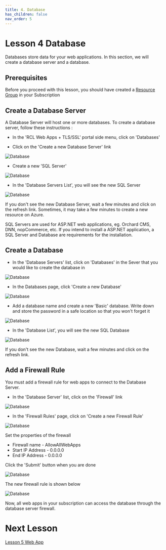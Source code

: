```yaml
---
title: 4. Database
has_children: false
nav_order: 5
---
```


# Lesson 4 Database

Databases store data for your web applications. In this section, we will create a database server and a database.

## Prerequisites

Before you proceed with this lesson, you should have created a [Resource Group](https://rcl-cloud-apps.github.io/cloud101/2-resource-groups.html) in your Subscription

## Create a Database Server

A Database Server will host one or more databases. To create a database server, follow these instructions :

- In the 'RCL Web Apps + TLS/SSL' portal side menu, click on 'Databases'

- Click on the 'Create a new Database Server' link

![Database](images/database-open.PNG)

- Create a new 'SQL Server' 

![Database](images/database-create.PNG)

- In the 'Database Servers List', you will see the new SQL Server

![Database](images/database-list.PNG)

If you don't see the new Database Server, wait a few minutes and click on the refresh link. Sometimes, it may take a few minutes to create a new resource on Azure.

SQL Servers are used for ASP.NET web applications, eg. Orchard CMS, DNN, nopCommerce, etc. If you intend to install a ASP.NET application, a SQL Server and Database are requirements for the installation.

## Create a Database

- In the 'Database Servers' list, click on 'Databases' in the Sever that you would like to create the database in

![Database](images/database-database-create.PNG)

- In the Databases page, click 'Create a new Database'

![Database](images/database-database-create2.PNG)

- Add a database name and create a new 'Basic' database. Write down and store the password in a safe location so that you won't forget it

![Database](images/database-database-create3.PNG)

- In the 'Database List', you will see the new SQL Database

![Database](images/database-database-list.PNG)

If you don't see the new Database, wait a few minutes and click on the refresh link. 

## Add a Firewall Rule

You must add a firewall rule for web apps to connect to the Database Server.

- In the 'Database Server' list, click on the 'Firewall' link

![Database](images/database-firewall-open.PNG)

- In the 'Firewall Rules' page, click on 'Create a new Firewall Rule'

![Database](images/database-firewall-create.PNG)

Set the properties of the firewall

- Firewall name - AllowAllWebApps
- Start IP Address - 0.0.0.0
- End IP Address - 0.0.0.0

Click the 'Submit' button when you are done

![Database](images/database-firewall-create2.PNG)

The new firewall rule is shown below

![Database](images/database-firewall-created.PNG)

Now, all web apps in your subscription can access the database through the database server firewall.

# Next Lesson

[Lesson 5 Web App](https://rcl-cloud-apps.github.io/cloud101/5-webapp.html)
